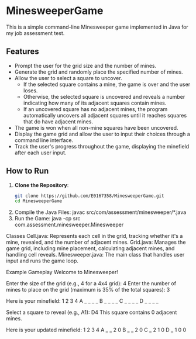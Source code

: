 # MinesweeperGame

This is a simple command-line Minesweeper game implemented in Java for my job assessment test.

## Features
- Prompt the user for the grid size and the number of mines.
- Generate the grid and randomly place the specified number of mines.
- Allow the user to select a square to uncover.
  - If the selected square contains a mine, the game is over and the user loses.
  - Otherwise, the selected square is uncovered and reveals a number indicating how many of its adjacent squares contain mines.
  - If an uncovered square has no adjacent mines, the program automatically uncovers all adjacent squares until it reaches squares that do have adjacent mines.
- The game is won when all non-mine squares have been uncovered.
- Display the game grid and allow the user to input their choices through a command line interface.
- Track the user's progress throughout the game, displaying the minefield after each user input.

## How to Run
1. **Clone the Repository**:
   ```sh
   git clone https://github.com/E0167358/MinesweeperGame.git
   cd MinesweeperGame
2. Compile the Java Files:
javac src/com/assessment/minesweeper/*.java
3. Run the Game:
java -cp src com.assessment.minesweeper.Minesweeper

Classes
Cell.java: Represents each cell in the grid, tracking whether it's a mine, revealed, and the number of adjacent mines.
Grid.java: Manages the game grid, including mine placement, calculating adjacent mines, and handling cell reveals.
Minesweeper.java: The main class that handles user input and runs the game loop.


Example Gameplay
Welcome to Minesweeper!

Enter the size of the grid (e.g., 4 for a 4x4 grid): 
4
Enter the number of mines to place on the grid (maximum is 35% of the total squares): 
3

Here is your minefield:
  1 2 3 4
A _ _ _ _
B _ _ _ _
C _ _ _ _
D _ _ _ _

Select a square to reveal (e.g., A1): D4
This square contains 0 adjacent mines. 

Here is your updated minefield:
  1 2 3 4
A _ _ 2 0
B _ _ 2 0
C _ 2 1 0
D _ 1 0 0


